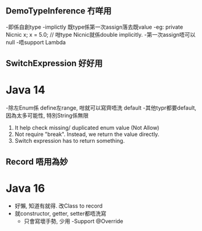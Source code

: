 ## DemoTypeInference 冇咩用
-即係自創type
-implictly 既type係第一次assign落去既value
  -eg: private Nicnic x;
        x = 5.0; // 咁type Nicnic就係double implicitly.
  -第一次assign唔可以null
  -唔support Lambda

## SwitchExpression 好好用
# Java 14
-除左Enum係 define左range, 咁就可以寫齊唔洗 default
    -其他typr都要default, 因為太多可能性, 特別String係無限
  1. It help check missing/ duplicated enum value (Not Allow)
  2. Not require "break". Instead, we return the value directly.
  3. Switch expression has to return something.

## Record 唔用為妙
# Java 16
- 好懶, 知道有就得. 改Class to record
- 就constructor, getter, setter都唔洗寫
  - 只會寫壞手勢, 少用
  -Support @Override